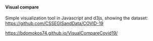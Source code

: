 #### Visual compare

Simple visualization tool in Javascript and d3js, showing the dataset: https://github.com/CSSEGISandData/COVID-19 

https://bdomokos74.github.io/VisualCompareCovid19/